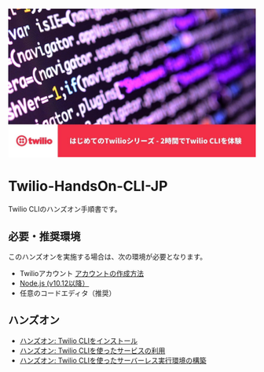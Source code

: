 ![Twilio HandsOn CLI](docs/assets/header.jpg)
# Twilio-HandsOn-CLI-JP
Twilio CLIのハンズオン手順書です。

## 必要・推奨環境
このハンズオンを実施する場合は、次の環境が必要となります。

- Twilioアカウント [アカウントの作成方法](https://www.twilio.com/blog/how-to-create-twilio-account-jp)
- [Node.js (v10.12以降）](https://nodejs.org/ja/)
- 任意のコードエディタ（推奨）


## ハンズオン

- [ハンズオン: Twilio CLIをインストール](docs/01-Install-Twilio-CLI/00-Overview.md)
- [ハンズオン: Twilio CLIを使ったサービスの利用](docs/02-Use-Twilio-CLI/00-Overview.md)
- [ハンズオン: Twilio CLIを使ったサーバーレス実行環境の構築](docs/03-Use-Serverless-Toolkit/00-Overview.md)